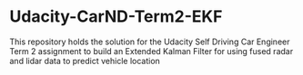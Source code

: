 # Udacity-CarND-Term2-EKF
This repository holds the solution for the Udacity Self Driving Car Engineer Term 2 assignment to build an Extended Kalman Filter for using fused radar and lidar data to predict vehicle location 
